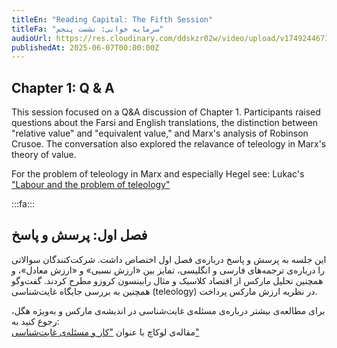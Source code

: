 ```yaml
---
titleEn: "Reading Capital: The Fifth Session"
titleFa: "سرمایه خوانی: نشست پنجم"
audioUrl: https://res.cloudinary.com/ddskzr02w/video/upload/v1749244671/2025-06-02_hy0ged.m4a
publishedAt: 2025-06-07T00:00:00Z
---
```


## Chapter 1: Q & A

This session focused on a Q&A discussion of Chapter 1. Participants raised questions about the Farsi and English translations, the distinction between "relative value" and "equivalent value," and Marx's analysis of Robinson Crusoe. The conversation also explored the relavance of teleology in Marx's theory of value.

For the problem of teleology in Marx and especially Hegel see: Lukac's ["Labour and the problem of teleology"](https://www.marxists.org/archive/lukacs/works/youngheg/ch36.htm)

:::fa:::

## فصل اول: پرسش و پاسخ

این جلسه به پرسش و پاسخ درباره‌ی فصل اول اختصاص داشت. شرکت‌کنندگان سوالاتی را درباره‌ی ترجمه‌های فارسی و انگلیسی، تمایز بین «ارزش نسبی» و «ارزش معادل»، و همچنین تحلیل مارکس از اقتصاد کلاسیک و مثال رابینسون کروزو مطرح کردند. گفت‌وگو همچنین به بررسی جایگاه غایت‌شناسی (teleology) در نظریه ارزش مارکس پرداخت.

برای مطالعه‌ی بیشتر درباره‌ی مسئله‌ی غایت‌شناسی در اندیشه‌ی مارکس و به‌ویژه هگل، رجوع کنید به:  
مقاله‌ی لوکاچ با عنوان ["کار و مسئله‌ی غایت‌شناسی"](https://www.marxists.org/archive/lukacs/works/youngheg/ch36.htm)
